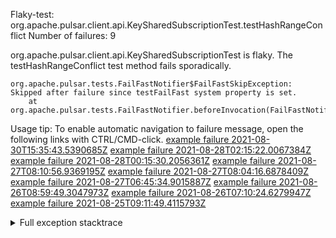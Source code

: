         
Flaky-test: org.apache.pulsar.client.api.KeySharedSubscriptionTest.testHashRangeConflict
Number of failures: 9

org.apache.pulsar.client.api.KeySharedSubscriptionTest is flaky. The testHashRangeConflict test method fails sporadically.

```
org.apache.pulsar.tests.FailFastNotifier$FailFastSkipException: Skipped after failure since testFailFast system property is set.
	at org.apache.pulsar.tests.FailFastNotifier.beforeInvocation(FailFastNotifier.java:88)

```

Usage tip: To enable automatic navigation to failure message, open the following links with CTRL/CMD-click.
[example failure 2021-08-30T15:35:43.5390685Z](https://github.com/apache/pulsar/runs/3463119398?check_suite_focus=true#step:9:3907)
[example failure 2021-08-28T02:15:22.0067384Z](https://github.com/apache/pulsar/runs/3448473880?check_suite_focus=true#step:9:2904)
[example failure 2021-08-28T00:15:30.2056361Z](https://github.com/apache/pulsar/runs/3447917315?check_suite_focus=true#step:9:2272)
[example failure 2021-08-27T08:10:56.9369195Z](https://github.com/apache/pulsar/runs/3440980370?check_suite_focus=true#step:9:2971)
[example failure 2021-08-27T08:04:16.6878409Z](https://github.com/apache/pulsar/runs/3440855241?check_suite_focus=true#step:9:2896)
[example failure 2021-08-27T06:45:34.9015887Z](https://github.com/apache/pulsar/runs/3440411158?check_suite_focus=true#step:9:2897)
[example failure 2021-08-26T08:59:49.3047973Z](https://github.com/apache/pulsar/runs/3430539961?check_suite_focus=true#step:9:3606)
[example failure 2021-08-26T07:10:24.6279947Z](https://github.com/apache/pulsar/runs/3429892136?check_suite_focus=true#step:9:2958)
[example failure 2021-08-25T09:11:49.4115793Z](https://github.com/apache/pulsar/runs/3420085427?check_suite_focus=true#step:10:2864)


<details>
<summary>Full exception stacktrace</summary>
<code><pre>
org.apache.pulsar.tests.FailFastNotifier$FailFastSkipException: Skipped after failure since testFailFast system property is set.
	at org.apache.pulsar.tests.FailFastNotifier.beforeInvocation(FailFastNotifier.java:88)

</pre></code>
</details>

